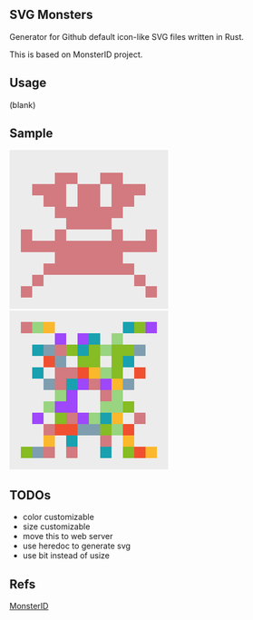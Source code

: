 ## SVG Monsters

Generator for Github default icon-like SVG files written in Rust.

This is based on MonsterID project.

## Usage

(blank)

## Sample

![monster00.svg](https://github.com/furuhama/svg_monsters/blob/master/svg/monster_pattern00.svg)
![monster01.svg](https://github.com/furuhama/svg_monsters/blob/master/svg/monster_pattern01.svg)

## TODOs

- color customizable
- size customizable
- move this to web server
- use heredoc to generate svg
- use bit instead of usize

## Refs

[MonsterID](https://www.splitbrain.org/projects/monsterid)
